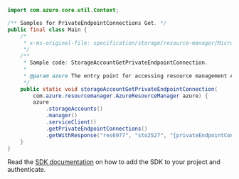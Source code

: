 ```java
import com.azure.core.util.Context;

/** Samples for PrivateEndpointConnections Get. */
public final class Main {
    /*
     * x-ms-original-file: specification/storage/resource-manager/Microsoft.Storage/stable/2021-08-01/examples/StorageAccountGetPrivateEndpointConnection.json
     */
    /**
     * Sample code: StorageAccountGetPrivateEndpointConnection.
     *
     * @param azure The entry point for accessing resource management APIs in Azure.
     */
    public static void storageAccountGetPrivateEndpointConnection(
        com.azure.resourcemanager.AzureResourceManager azure) {
        azure
            .storageAccounts()
            .manager()
            .serviceClient()
            .getPrivateEndpointConnections()
            .getWithResponse("res6977", "sto2527", "{privateEndpointConnectionName}", Context.NONE);
    }
}
```

Read the [SDK documentation](https://github.com/Azure/azure-sdk-for-java/blob/azure-resourcemanager_2.13.0/sdk/resourcemanager/azure-resourcemanager/README.md) on how to add the SDK to your project and authenticate.
